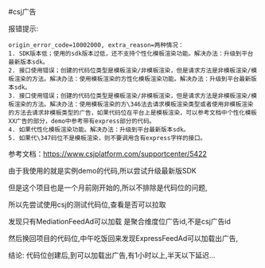 
#csj广告

报错提示:

	origin_error_code=10002000, extra_reason=两种情况：
	1. SDK版本低；使用的sdk版本过低，还不支持个性化模板渲染功能。解决办法：升级到平台最新版本sdk。
	2. 接口使用错误；创建的代码位类型是模板渲染/非模板渲染，但是请求方法是非模板渲染/模板渲染的方法。解决办法：使用模板渲染的方性化模板渲染功能。解决办法：升级到平台最新版本sdk。
	3. 接口使用错误；创建的代码位类型是模板渲染/非模板渲染，但是请求方法是非模板渲染/模板渲染的方法。解决办法：使用模板渲染的方\346法去请求模板渲染类型或者使用非模板渲染的方法去请求非模板类型的广告，如果代码位在平台上是模板渲染，可以参考文档中个性化模板XX广告的部分，demo中参考带有express部分的代码。
	4. 如果代性化模板渲染功能。解决办法：升级到平台最新版本sdk。
	5. 如果代\347码位不是模板渲染，则不要调用含有express字样的接口。
参考文档：https://www.csjplatform.com/supportcenter/5422

由于我使用的就是实例demo的代码,所以尝试升级最新版SDK

但是这个项目也是一个月前刚开始的,所以不排除是代码位的问题,

所以先尝试使用csj的测试代码位,查看是否可以拉取

发现只有MediationFeedAd可以加载 是聚合维度位广告id,不是csj广告id

然后换回项目的代码位,中午吃饭回来发现ExpressFeedAd可以加载出广告,

结论:
	代码位创建后,到可以加载出广告,有1小时以上,半天以下延迟...